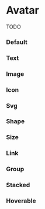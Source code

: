 # Avatar

TODO

<Playground />

<Usage />

<Api />

<Examples />

### Default

<Example value="default" />

### Text

<Example value="text" />

### Image

<Example value="image" />

### Icon

<Example value="icon" />

### Svg

<Example value="svg" />

### Shape

<Example value="shape" />

### Size

<Example value="size" />

### Link

<Example value="link" />

### Group

<Example value="group" />

### Stacked

<Example value="stacked" />

### Hoverable

<Example value="hoverable" />

<Checklist 
    accessibility={false}
    bidirectionality={false}
    cssParts={false}
    cssVariables={false}
    documentation={false}
    examples={false}
    events={false}
    keyboard={false}
    methods={false}
    playground={false}
    properties={false}
    skeleton={false}
    slots={false}
/>
